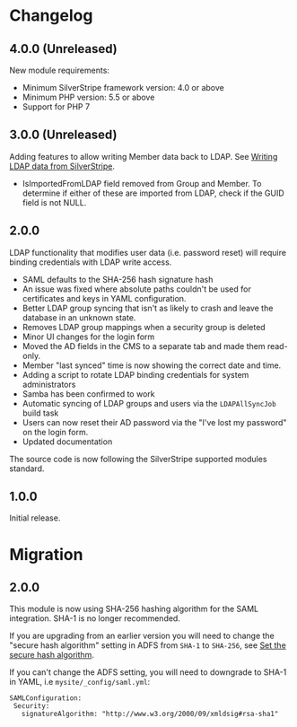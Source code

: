 # Changelog

## 4.0.0 (Unreleased)

New module requirements:

 - Minimum SilverStripe framework version: 4.0 or above
 - Minimum PHP version: 5.5 or above
 - Support for PHP 7

## 3.0.0 (Unreleased)

Adding features to allow writing Member data back to LDAP.
See [Writing LDAP data from SilverStripe](docs/en/developer.md#writing-ldap-data-from-silverstripe).

 - IsImportedFromLDAP field removed from Group and Member. To determine if
   either of these are imported from LDAP, check if the GUID field is not NULL.

## 2.0.0

LDAP functionality that modifies user data (i.e. password reset) will require
binding credentials with LDAP write access.

 - SAML defaults to the SHA-256 hash signature hash
 - An issue was fixed where absolute paths couldn't be used for certificates and
   keys in YAML configuration.
 - Better LDAP group syncing that isn't as likely to crash and leave the database
   in an unknown state.
 - Removes LDAP group mappings when a security group is deleted
 - Minor UI changes for the login form
 - Moved the AD fields in the CMS to a separate tab and made them read-only.
 - Member "last synced" time is now showing the correct date and time.
 - Adding a script to rotate LDAP binding credentials for system administrators
 - Samba has been confirmed to work
 - Automatic syncing of LDAP groups and users via the `LDAPAllSyncJob` build task
 - Users can now reset their AD password via the "I've lost my password" on the
   login form.
 - Updated documentation

The source code is now following the SilverStripe supported modules standard.

## 1.0.0

Initial release.

# Migration

## 2.0.0

This module is now using SHA-256 hashing algorithm for the SAML integration.
SHA-1 is no longer recommended.

If you are upgrading from an earlier version you will need to change the "secure
hash algorithm" setting in ADFS from `SHA-1` to `SHA-256`, see
[Set the secure hash algorithm](docs/en/adfs.md#set-the-secure-hash-algorithm).

If you can't change the ADFS setting, you will need to downgrade to SHA-1
in YAML, i.e `mysite/_config/saml.yml`:

```
SAMLConfiguration:
 Security:
   signatureAlgorithm: "http://www.w3.org/2000/09/xmldsig#rsa-sha1"
```
